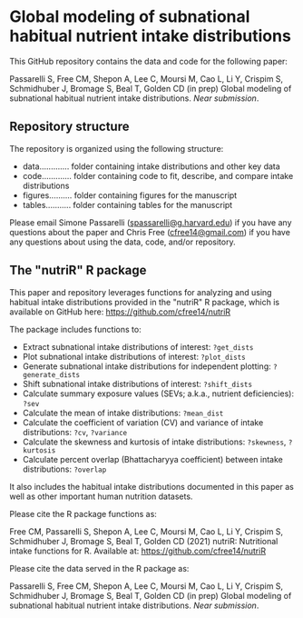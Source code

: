 # Global modeling of subnational habitual nutrient intake distributions

This GitHub repository contains the data and code for the following paper:

Passarelli S, Free CM, Shepon A, Lee C, Moursi M, Cao L, Li Y, Crispim S, Schmidhuber J, Bromage S, Beal T, Golden CD (in prep) Global modeling of subnational habitual nutrient intake distributions. _Near submission_.

## Repository structure

The repository is organized using the following structure:

- data............. folder containing intake distributions and other key data
- code............. folder containing code to fit, describe, and compare intake distributions
- figures.......... folder containing figures for the manuscript
- tables........... folder containing tables for the manuscript

Please email Simone Passarelli (spassarelli@g.harvard.edu) if you have any questions about the paper and Chris Free (cfree14@gmail.com) if you have any questions about using the data, code, and/or repository.


## The "nutriR" R package

This paper and repository leverages functions for analyzing and using habitual intake distributions provided in the "nutriR" R package, which is available on GitHub here: https://github.com/cfree14/nutriR

The package includes functions to:

- Extract subnational intake distributions of interest: `?get_dists`
- Plot subnational intake distributions of interest: `?plot_dists`
- Generate subnational intake distributions for independent plotting: `?generate_dists`
- Shift subnational intake distributions of interest: `?shift_dists`
- Calculate summary exposure values (SEVs; a.k.a., nutrient deficiencies): `?sev`
- Calculate the mean of intake distributions: `?mean_dist`
- Calculate the coefficient of variation (CV) and variance of intake distributions: `?cv`, `?variance`
- Calculate the skewness and kurtosis of intake distributions: `?skewness`, `?kurtosis`
- Calculate percent overlap (Bhattacharyya coefficient) between intake distributions: `?overlap`

It also includes the habitual intake distributions documented in this paper as well as other important human nutrition datasets.

Please cite the R package functions as:

Free CM, Passarelli S, Shepon A, Lee C, Moursi M, Cao L, Li Y, Crispim S, Schmidhuber J, Bromage S, Beal T, Golden CD (2021) nutriR: Nutritional intake functions for R. Available at: https://github.com/cfree14/nutriR

Please cite the data served in the R package as:

Passarelli S, Free CM, Shepon A, Lee C, Moursi M, Cao L, Li Y, Crispim S, Schmidhuber J, Bromage S, Beal T, Golden CD (in prep) Global modeling of subnational habitual nutrient intake distributions. _Near submission_.
